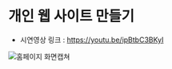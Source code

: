 # 개인 웹 사이트 만들기 

* 시연영상 링크 : https://youtu.be/ipBtbC3BKyI

![홈페이지 화면캡쳐](https://github.com/MoonOnYou/moon-s_profile/blob/master/images/index.PNG)

